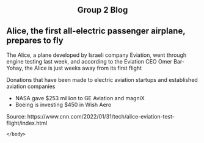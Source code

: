 <DOCTYPE html>
  <html>
    <head>
      <meta charset="utf-s">
      <meta name="viewport" content="width=device-width, initial-scale=1">
    </head>
    <body>
       <section>
        <div class="content">
          <center> <h1> Group 2 Blog </h1> </center>
          <h2> Alice, the first all-electric passenger airplane, prepares to fly </h2>
          <p> The Alice, a plane developed by Israeli company Eviation, went through engine testing last week, and according to the Eviation CEO Omer Bar-Yohay, the Alice is just weeks away from its first flight</p>
          <p> Donations that have been made to electric aviation startups and established aviation companies </p>
          <ul>
            <li>NASA gave $253 million to GE Aviation and magniX</li>
            <li>Boeing is investing $450 in Wish Aero</li>
		  <p> </p>
          </ul>
		<p> Source: https://www.cnn.com/2022/01/31/tech/alice-eviation-test-flight/index.html </p>
        </div>
      </section>
      
    </body>
  </html>
